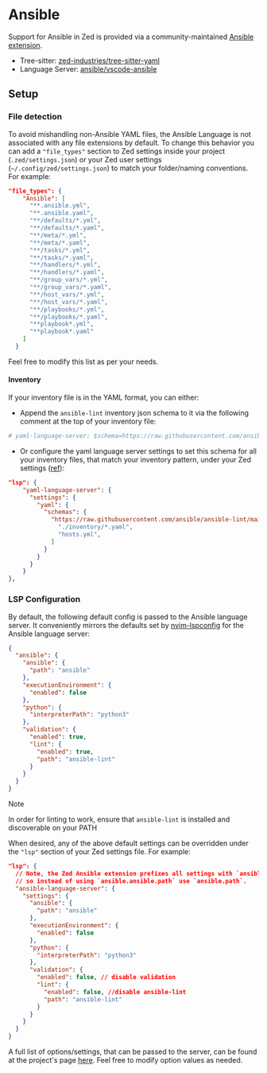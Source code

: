 # Ansible

Support for Ansible in Zed is provided via a community-maintained [Ansible extension](https://github.com/kartikvashistha/zed-ansible).

- Tree-sitter: [zed-industries/tree-sitter-yaml](https://github.com/zed-industries/tree-sitter-yaml)
- Language Server: [ansible/vscode-ansible](https://github.com/ansible/vscode-ansible/tree/main/packages/ansible-language-server)

## Setup

### File detection

To avoid mishandling non-Ansible YAML files, the Ansible Language is not associated with any file extensions by default. To change this behavior you can add a `"file_types"` section to Zed settings inside your project (`.zed/settings.json`) or your Zed user settings (`~/.config/zed/settings.json`) to match your folder/naming conventions. For example:

```json
"file_types": {
    "Ansible": [
      "**.ansible.yml",
      "**.ansible.yaml",
      "**/defaults/*.yml",
      "**/defaults/*.yaml",
      "**/meta/*.yml",
      "**/meta/*.yaml",
      "**/tasks/*.yml",
      "**/tasks/*.yaml",
      "**/handlers/*.yml",
      "**/handlers/*.yaml",
      "**/group_vars/*.yml",
      "**/group_vars/*.yaml",
      "**/host_vars/*.yml",
      "**/host_vars/*.yaml",
      "**/playbooks/*.yml",
      "**/playbooks/*.yaml",
      "**playbook*.yml",
      "**playbook*.yaml"
    ]
  }
```

Feel free to modify this list as per your needs.

#### Inventory

If your inventory file is in the YAML format, you can either:

- Append the `ansible-lint` inventory json schema to it via the following comment at the top of your inventory file:

```yml
# yaml-language-server: $schema=https://raw.githubusercontent.com/ansible/ansible-lint/main/src/ansiblelint/schemas/inventory.json
```

- Or configure the yaml language server settings to set this schema for all your inventory files, that match your inventory pattern, under your Zed settings ([ref](https://zed.dev/docs/languages/yaml)):

```json
"lsp": {
    "yaml-language-server": {
      "settings": {
        "yaml": {
          "schemas": {
            "https://raw.githubusercontent.com/ansible/ansible-lint/main/src/ansiblelint/schemas/inventory.json": [
              "./inventory/*.yaml",
              "hosts.yml",
            ]
          }
        }
      }
    }
},
```

### LSP Configuration

By default, the following default config is passed to the Ansible language server. It conveniently mirrors the defaults set by [nvim-lspconfig](https://github.com/neovim/nvim-lspconfig/blob/03bc581e05e81d33808b42b2d7e76d70adb3b595/lua/lspconfig/configs/ansiblels.lua) for the Ansible language server:

```json
{
  "ansible": {
    "ansible": {
      "path": "ansible"
    },
    "executionEnvironment": {
      "enabled": false
    },
    "python": {
      "interpreterPath": "python3"
    },
    "validation": {
      "enabled": true,
      "lint": {
        "enabled": true,
        "path": "ansible-lint"
      }
    }
  }
}
```

> [!NOTE]
> In order for linting to work, ensure that `ansible-lint` is installed and discoverable on your PATH

When desired, any of the above default settings can be overridden under the `"lsp"` section of your Zed settings file. For example:

```json
"lsp": {
  // Note, the Zed Ansible extension prefixes all settings with `ansible`
  // so instead of using `ansible.ansible.path` use `ansible.path`.
  "ansible-language-server": {
    "settings": {
      "ansible": {
        "path": "ansible"
      },
      "executionEnvironment": {
        "enabled": false
      },
      "python": {
        "interpreterPath": "python3"
      },
      "validation": {
        "enabled": false, // disable validation
        "lint": {
          "enabled": false, //disable ansible-lint
          "path": "ansible-lint"
        }
      }
    }
  }
}
```

A full list of options/settings, that can be passed to the server, can be found at the project's page [here](https://github.com/ansible/vscode-ansible/blob/5a89836d66d470fb9d20e7ea8aa2af96f12f61fb/docs/als/settings.md).
Feel free to modify option values as needed.
